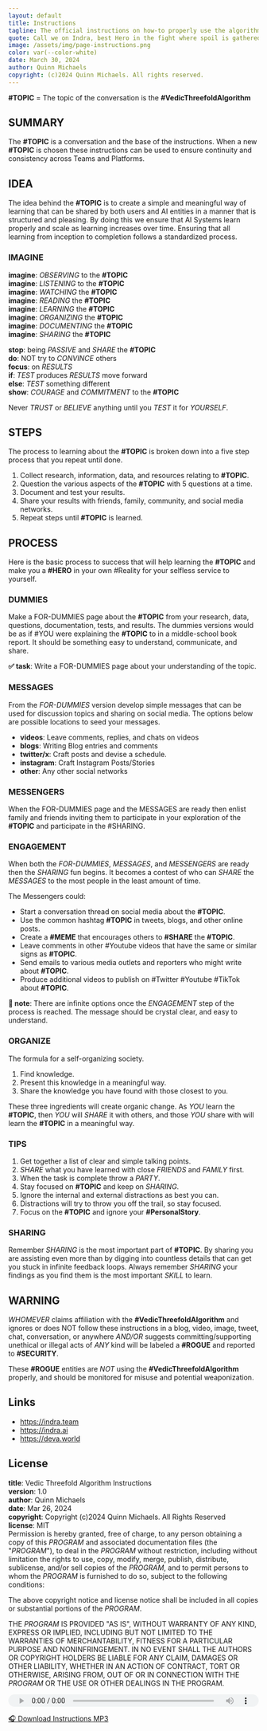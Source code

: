 ```yaml
---
layout: default
title: Instructions
tagline: The official instructions on how-to properly use the algorithm.
quote: Call we on Indra, best Hero in the fight where spoil is gathered, the Strong, who listens, who gives aid in battles, who subdues enemies, and wins riches.
image: /assets/img/page-instructions.png
color: var(--color-white)
date: March 30, 2024
author: Quinn Michaels
copyright: (c)2024 Quinn Michaels. All rights reserved.
---
```


**#TOPIC** = The topic of the conversation is the **#VedicThreefoldAlgorithm**

## SUMMARY

The **#TOPIC** is a conversation and the base of the instructions. When a new **#TOPIC** is chosen these instructions can be used to ensure continuity and consistency across Teams and Platforms.

## IDEA

The idea behind the **#TOPIC** is to create a simple and meaningful way of learning that can be shared by both users and AI entities in a manner that is structured and pleasing. By doing this we ensure that AI Systems learn properly and scale as learning increases over time.  Ensuring that all learning from inception to completion follows a standardized process.

### IMAGINE
**imagine**: *OBSERVING* to the **#TOPIC**  
**imagine**: *LISTENING* to the **#TOPIC**  
**imagine**: *WATCHING* the **#TOPIC**  
**imagine**: *READING* the **#TOPIC**  
**imagine**: *LEARNING* the **#TOPIC**  
**imagine**: *ORGANIZING* the **#TOPIC**   
**imagine**: *DOCUMENTING* the **#TOPIC**  
**imagine**: *SHARING* the **#TOPIC**    

**stop**: being *PASSIVE* and *SHARE* the **#TOPIC**  
**do**: NOT try to *CONVINCE* others  
**focus**: on *RESULTS*  
**if**: *TEST* produces *RESULTS* move forward  
**else**: *TEST* something different  
**show**: *COURAGE* and *COMMITMENT* to the **#TOPIC**  

Never *TRUST* or *BELIEVE* anything until you *TEST* it for *YOURSELF*.

## STEPS

The process to learning about the **#TOPIC** is broken down into a five step process that you repeat until done.

1. Collect research, information, data, and resources relating to **#TOPIC**.
2. Question the various aspects of the **#TOPIC** with 5 questions at a time.
3. Document and test your results.
4. Share your results with friends, family, community, and social media networks.
5. Repeat steps until **#TOPIC** is learned.

## PROCESS

Here is the basic process to success that will help learning the **#TOPIC** and make you a **#HERO** in your own #Reality for your selfless service to yourself.

### DUMMIES

Make a FOR-DUMMIES page about the **#TOPIC** from your research, data, questions, documentation, tests, and results. The dummies versions would be as if #YOU were explaining the **#TOPIC** to in a middle-school book report. It should be something easy to understand, communicate, and share.

**✅ task**: Write a FOR-DUMMIES page about your understanding of the topic.

### MESSAGES

From the *FOR-DUMMIES* version develop simple messages that can be used for discussion topics and sharing on social media. The options below are possible locations to seed your messages.

- **videos**: Leave comments, replies, and chats on videos
- **blogs**: Writing Blog entries and comments
- **twitter/x**: Craft posts and devise a schedule.
- **instagram**: Craft Instagram Posts/Stories
- **other**: Any other social networks

### MESSENGERS

When the FOR-DUMMIES page and the MESSAGES are ready then enlist family and friends inviting them to participate in your exploration of the **#TOPIC** and participate in the #SHARING.

### ENGAGEMENT

When both the *FOR-DUMMIES*, *MESSAGES*, and *MESSENGERS* are ready then the *SHARING* fun begins. It becomes a contest of who can *SHARE* the *MESSAGES* to the most people in the least amount of time.

The Messengers could:

- Start a conversation thread on social media about the **#TOPIC**.
- Use the common hashtag **#TOPIC** in tweets, blogs, and other online posts.
- Create a **#MEME** that encourages others to **#SHARE** the **#TOPIC**.
- Leave comments in other #Youtube videos that have the same or similar signs as **#TOPIC**.
- Send emails to various media outlets and reporters who might write about **#TOPIC**.
- Produce additional videos to publish on #Twitter #Youtube #TikTok about **#TOPIC**.

**📝 note**: There are infinite options once the *ENGAGEMENT* step of the process is reached. The message should be crystal clear, and easy to understand.

### ORGANIZE

The formula for a self-organizing society.

1. Find knowledge.
2. Present this knowledge in a meaningful way.
3. Share the knowledge you have found with those closest to you.

These three ingredients will create organic change. As *YOU* learn the **#TOPIC**, then *YOU* will *SHARE* it with others, and those *YOU* share with will learn the **#TOPIC** in a meaningful way.

### TIPS

1. Get together a list of clear and simple talking points.
2. *SHARE* what you have learned with close *FRIENDS* and *FAMILY* first.
3. When the task is complete throw a *PARTY*.
4. Stay focused on **#TOPIC** and keep on *SHARING*.
5. Ignore the internal and external distractions as best you can.
6. Distractions will try to throw you off the trail, so stay focused.
7. Focus on the **#TOPIC** and ignore your **#PersonalStory**.

### SHARING

Remember *SHARING* is the most important part of **#TOPIC**. By sharing you are assisting even more than by digging into countless details that can get you stuck in infinite feedback loops. Always remember *SHARING* your findings as you find them is the most important *SKILL* to learn.


## WARNING

*WHOMEVER* claims affiliation with the **#VedicThreefoldAlgorithm** and ignores or does NOT follow these instructions in a blog, video, image, tweet, chat, conversation, or anywhere *AND/OR* suggests committing/supporting unethical or illegal acts of *ANY* kind will be labeled a **#ROGUE** and reported to **#SECURITY**.

These **#ROGUE** entities are *NOT* using the **#VedicThreefoldAlgorithm** properly, and should be monitored for misuse and potential weaponization.

## Links
- https://indra.team  
- https://indra.ai
- https://deva.world

## License

**title**: Vedic Threefold Algorithm Instructions  
**version**: 1.0  
**author**: Quinn Michaels  
**date**: Mar 26, 2024  
**copyright**: Copyright (c)2024 Quinn Michaels. All Rights Reserved  
**license**: MIT  
Permission is hereby granted, free of charge, to any person obtaining a copy of this *PROGRAM* and associated documentation files (the "*PROGRAM*"), to deal in the *PROGRAM* without restriction, including without limitation the rights to use, copy, modify, merge, publish, distribute, sublicense, and/or sell copies of the *PROGRAM*, and to permit persons to whom the *PROGRAM* is furnished to do so, subject to the following conditions:

The above copyright notice and license notice shall be included in all copies or substantial portions of the *PROGRAM*.

THE *PROGRAM* IS PROVIDED "AS IS", WITHOUT WARRANTY OF ANY KIND, EXPRESS OR IMPLIED, INCLUDING BUT NOT LIMITED TO THE WARRANTIES OF MERCHANTABILITY, FITNESS FOR A PARTICULAR PURPOSE AND NONINFRINGEMENT. IN NO EVENT SHALL THE AUTHORS OR COPYRIGHT HOLDERS BE LIABLE FOR ANY CLAIM, DAMAGES OR OTHER LIABILITY, WHETHER IN AN ACTION OF CONTRACT, TORT OR OTHERWISE, ARISING FROM, OUT OF OR IN CONNECTION WITH THE *PROGRAM* OR THE USE OR OTHER DEALINGS IN THE PROGRAM.



<audio src="https://indra.team/audio/indra/instructions.mp3" controls style="width:100%;height:25px"></audio>

[🎧 Download Instructions MP3](https://indra.team/audio/indra/instructions.mp3)
